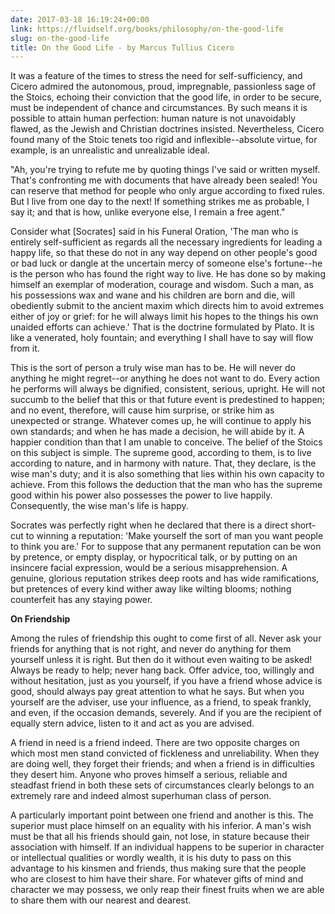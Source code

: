 ```yaml
---
date: 2017-03-18 16:19:24+00:00
link: https://fluidself.org/books/philosophy/on-the-good-life
slug: on-the-good-life
title: On the Good Life - by Marcus Tullius Cicero
---
```


It was a feature of the times to stress the need for self-sufficiency, and Cicero admired the autonomous, proud, impregnable, passionless sage of the Stoics, echoing their conviction that the good life, in order to be secure, must be independent of chance and circumstances. By such means it is possible to attain human perfection: human nature is not unavoidably flawed, as the Jewish and Christian doctrines insisted. Nevertheless, Cicero found many of the Stoic tenets too rigid and inflexible--absolute virtue, for example, is an unrealistic and unrealizable ideal.

"Ah, you're trying to refute me by quoting things I've said or written myself. That's confronting me with documents that have already been sealed! You can reserve that method for people who only argue according to fixed rules. But I live from one day to the next! If something strikes me as probable, I say it; and that is how, unlike everyone else, I remain a free agent."

Consider what [Socrates] said in his Funeral Oration, 'The man who is entirely self-sufficient as regards all the necessary ingredients for leading a happy life, so that these do not in any way depend on other people's good or bad luck or dangle at the uncertain mercy of someone else's fortune--he is the person who has found the right way to live. He has done so by making himself an exemplar of moderation, courage and wisdom. Such a man, as his possessions wax and wane and his children are born and die, will obediently submit to the ancient maxim which directs him to avoid extremes either of joy or grief: for he will always limit his hopes to the things his own unaided efforts can achieve.' That is the doctrine formulated by Plato. It is like a venerated, holy fountain; and everything I shall have to say will flow from it.

This is the sort of person a truly wise man has to be. He will never do anything he might regret--or anything he does not want to do. Every action he performs will always be dignified, consistent, serious, upright. He will not succumb to the belief that this or that future event is predestined to happen; and no event, therefore, will cause him surprise, or strike him as unexpected or strange. Whatever comes up, he will continue to apply his own standards; and when he has made a decision, he will abide by it. A happier condition than that I am unable to conceive. The belief of the Stoics on this subject is simple. The supreme good, according to them, is to live according to nature, and in harmony with nature. That, they declare, is the wise man's duty; and it is also something that lies within his own capacity to achieve. From this follows the deduction that the man who has the supreme good within his power also possesses the power to live happily. Consequently, the wise man's life is happy.

Socrates was perfectly right when he declared that there is a direct short-cut to winning a reputation: 'Make yourself the sort of man you want people to think you are.' For to suppose that any permanent reputation can be won by pretence, or empty display, or hypocritical talk, or by putting on an insincere facial expression, would be a serious misapprehension. A genuine, glorious reputation strikes deep roots and has wide ramifications, but pretences of every kind wither away like wilting blooms; nothing counterfeit has any staying power.

**On Friendship**

Among the rules of friendship this ought to come first of all. Never ask your friends for anything that is not right, and never do anything for them yourself unless it is right. But then do it without even waiting to be asked! Always be ready to help; never hang back. Offer advice, too, willingly and without hesitation, just as you yourself, if you have a friend whose advice is good, should always pay great attention to what he says. But when you yourself are the adviser, use your influence, as a friend, to speak frankly, and even, if the occasion demands, severely. And if you are the recipient of equally stern advice, listen to it and act as you are advised.

A friend in need is a friend indeed. There are two opposite charges on which most men stand convicted of fickleness and unreliability. When they are doing well, they forget their friends; and when a friend is in difficulties they desert him. Anyone who proves himself a serious, reliable and steadfast friend in both these sets of circumstances clearly belongs to an extremely rare and indeed almost superhuman class of person.

A particularly important point between one friend and another is this. The superior must place himself on an equality with his inferior. A man's wish must be that all his friends should gain, not lose, in stature because their association with himself. If an individual happens to be superior in character or intellectual qualities or wordly wealth, it is his duty to pass on this advantage to his kinsmen and friends, thus making sure that the people who are closest to him have their share. For whatever gifts of mind and character we may possess, we only reap their finest fruits when we are able to share them with our nearest and dearest.
